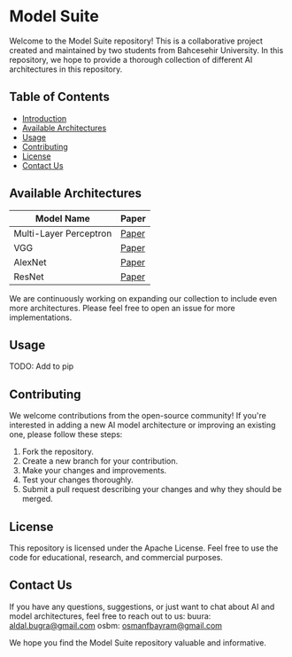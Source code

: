 # Model Suite  
Welcome to the Model Suite repository! This is a collaborative project created and maintained by two students from Bahcesehir University. In this repository, we hope to provide a thorough collection of different AI architectures in this repository.  
  
## Table of Contents
- [Introduction](#introduction)
- [Available Architectures](#available-architectures)
- [Usage](#usage)
- [Contributing](#contributing)
- [License](#license)
- [Contact Us](#contact-us)

## Available Architectures
|**Model Name**|**Paper**|
|---|---|
|Multi-Layer Perceptron|[Paper](https://psycnet.apa.org/doiLanding?doi=10.1037%2Fh0042519)|
|VGG|[Paper](https://doi.org/10.48550/arXiv.1409.1556)|
|AlexNet|[Paper](https://papers.nips.cc/paper_files/paper/2012/hash/c399862d3b9d6b76c8436e924a68c45b-Abstract.html)|
|ResNet|[Paper](arXiv:1512.03385)|

We are continuously working on expanding our collection to include even more architectures. Please feel free to open an issue for more implementations.

## Usage
TODO: Add to pip

## Contributing
We welcome contributions from the open-source community! If you're interested in adding a new AI model architecture or improving an existing one, please follow these steps:
1. Fork the repository.
2. Create a new branch for your contribution.
3. Make your changes and improvements.
4. Test your changes thoroughly.
5. Submit a pull request describing your changes and why they should be merged.

## License
This repository is licensed under the Apache License. Feel free to use the code for educational, research, and commercial purposes.

## Contact Us
If you have any questions, suggestions, or just want to chat about AI and model architectures, feel free to reach out to us:
buura: aldal.bugra@gmail.com
osbm: osmanfbayram@gmail.com

We hope you find the Model Suite repository valuable and informative.
